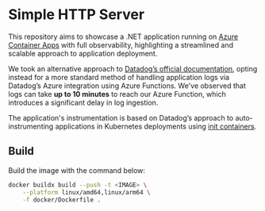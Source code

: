 # Simple HTTP Server

This repository aims to showcase a .NET application running on [Azure Container Apps](https://azure.microsoft.com/en-us/products/container-apps) with full observability, highlighting a streamlined and scalable approach to application deployment.

We took an alternative approach to [Datadog’s official documentation](https://docs.datadoghq.com/serverless/azure_container_apps/?tab=net), opting instead for a more standard method of handling application logs via Datadog’s Azure integration using Azure Functions. We've observed that logs can take **up to 10 minutes** to reach our Azure Function, which introduces a significant delay in log ingestion.

The application's instrumentation is based on Datadog’s approach to auto-instrumenting applications in Kubernetes deployments using [init containers](https://learn.microsoft.com/en-us/azure/container-apps/containers#init-containers).

## Build

Build the image with the command below:

```bash
docker buildx build --push -t <IMAGE> \
    --platform linux/amd64,linux/arm64 \
    -f docker/Dockerfile .
```
